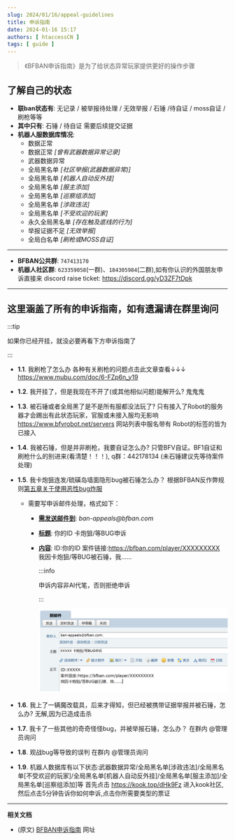 ```yaml
---
slug: 2024/01/16/appeal-guidelines
title: 申诉指南
date: 2024-01-16 15:17
authors: [ htaccessCN ]
tags: [ guide ]
---
```


>《BFBAN申诉指南》是为了给状态异常玩家提供更好的操作步骤
<!-- truncate -->

## 了解自己的状态
  * **联ban状态有**: <Color color="darkseagreen">无记录</Color> / <Color color="darkseagreen">被举报待处理</Color> / <Color color="red">无效举报</Color> / <Color color="red">石锤</Color> /<Color color="darkseagreen">待自证</Color> / <Color color="darkseagreen">moss自证</Color> / <Color color="darkseagreen">刷枪等等</Color>
  * **其中只有**: <Color color="red">石锤</Color> / <Color color="red">待自证</Color> 需要后续提交证据
  * **机器人服数据库情况**:
    * 数据正常
    * 数据正常 _[曾有武器数据异常记录]_
    * 武器数据异常
    * 全局黑名单 _[社区举报(武器数据异常)]_
    * 全局黑名单 _[机器人自动反外挂]_
    * 全局黑名单 _[服主添加]_
    * 全局黑名单 _[巡察组添加]_
    * 全局黑名单 _[涉政违法]_
    * 全局黑名单 _[不受欢迎的玩家]_
    * 永久全局黑名单 _[存在触及底线的行为]_
    * 举报证据不足 _[无效举报]_
    * 全局白名单 _[刷枪或MOSS自证]_

---

- **BFBAN公共群**: `747413170`
- **机器人社区群**: `623359058`(一群)、`184305984`(二群),如有你认识的外国朋友申诉直接来 discord raise ticket: https://discord.gg/yD3ZF7tDpk

---

## 这里涵盖了所有的申诉指南，如有遗漏请在群里询问

:::tip

如果你已经开挂，就没必要再看下方申诉指南了

:::

* **1.1**. 我刷枪了怎么办
  各种有关刷枪的问题点击此文章查看↓↓↓
  https://www.mubu.com/doc/6-FZp6n_y19

* **1.2**. 我开挂了，但是我现在不开了(或其他相似问题)能解开么?
  鬼鬼鬼

* **1.3**. 被石锤或者全局黑了是不是所有服都没法玩了?
  只有接入了Robot的服务器才会踢出有此状态玩家，官服或未接入服均无影响 https://www.bfvrobot.net/servers 网站列表中服名带有 Robot的标签的皆为已接入

* **1.4**. 我被石锤，但是并非刷枪，我要自证怎么办?
  只管BFV自证。BF1自证和刷枪什么的别进来(看清楚！！！), q群：442178134 (未石锤建议先等待案件处理)

* **1.5**. 我卡炮狙连发/硫磺岛墙面隐形bug被石锤怎么办？
  根据BFBAN反作弊规则[第五章关于使用恶性bug炸服](https://announcement.bfban.com/precepts/anti-cheat-v4)

  * 需要写申诉邮件处理，格式如下：
    * <u>**需发送邮件到**</u>: _ban-appeals@bfban.com_
    * <u>**标题**</u>: <Color color="red">你的ID</Color> 卡炮狙/等BUG申诉
    * <u>**内容**</u>:
      ID:<Color color="red">你的ID</Color>
      案件链接:https://bfban.com/player/XXXXXXXXX
      我因卡炮狙/等BUG被石锤，我......

    
      :::info
  
      申诉内容非AI代笔，否则拒绝申诉
  
      :::

      ![alt text](image.png)

* **1.6**. 我上了一辆魔改载具，后来才得知，但已经被携带证据举报并被石锤，怎么办?
无解,因为已造成击杀

* **1.7**. 我卡了一些其他的奇奇怪怪bug，并被举报石锤，怎么办？
在群内 @管理员询问

* **1.8**. 观战bug等导致的误判
在群内 @管理员询问

* **1.9**. 机器人数据库有以下状态:武器数据异常/全局黑名单[涉政违法]/全局黑名单[不受欢迎的玩家]/全局黑名单[机器人自动反外挂]/全局黑名单[服主添加]/全局黑名单[巡察组添加]等
首先点击 https://kook.top/dHk9Fz 进入kook社区,然后点击5分钟告诉你如何申诉,点击你所需要类型的票证

---

**相关文档**

- (原文) [BFBAN申诉指南](https://docs.qq.com/doc/DVklNT2xYblV3ZnFC?dver=) 网址
